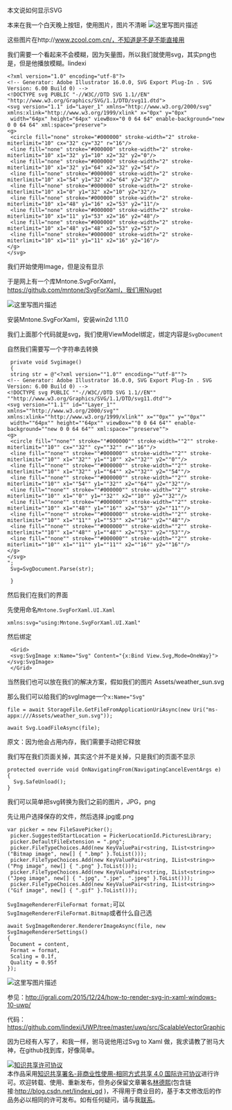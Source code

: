 本文说如何显示SVG

本来在我一个白天晚上按钮，使用图片，图片不清晰
![这里写图片描述](http://img.blog.csdn.net/20160729180053912)

这些图片在http://www.zcool.com.cn/，不知道是不是不能直接用

我们需要一个看起来不会模糊，因为矢量图，所以我们就使用svg，其实png也是，但是他播放模糊。lindexi

```
<?xml version="1.0" encoding="utf-8"?>
<!-- Generator: Adobe Illustrator 16.0.0, SVG Export Plug-In . SVG Version: 6.00 Build 0) -->
<!DOCTYPE svg PUBLIC "-//W3C//DTD SVG 1.1//EN" "http://www.w3.org/Graphics/SVG/1.1/DTD/svg11.dtd">
<svg version="1.1" id="Layer_1" xmlns="http://www.w3.org/2000/svg" xmlns:xlink="http://www.w3.org/1999/xlink" x="0px" y="0px"
 width="64px" height="64px" viewBox="0 0 64 64" enable-background="new 0 0 64 64" xml:space="preserve">
<g>
 <circle fill="none" stroke="#000000" stroke-width="2" stroke-miterlimit="10" cx="32" cy="32" r="16"/>
 <line fill="none" stroke="#000000" stroke-width="2" stroke-miterlimit="10" x1="32" y1="10" x2="32" y2="0"/>
 <line fill="none" stroke="#000000" stroke-width="2" stroke-miterlimit="10" x1="32" y1="64" x2="32" y2="54"/>
 <line fill="none" stroke="#000000" stroke-width="2" stroke-miterlimit="10" x1="54" y1="32" x2="64" y2="32"/>
 <line fill="none" stroke="#000000" stroke-width="2" stroke-miterlimit="10" x1="0" y1="32" x2="10" y2="32"/>
 <line fill="none" stroke="#000000" stroke-width="2" stroke-miterlimit="10" x1="48" y1="16" x2="53" y2="11"/>
 <line fill="none" stroke="#000000" stroke-width="2" stroke-miterlimit="10" x1="11" y1="53" x2="16" y2="48"/>
 <line fill="none" stroke="#000000" stroke-width="2" stroke-miterlimit="10" x1="48" y1="48" x2="53" y2="53"/>
 <line fill="none" stroke="#000000" stroke-width="2" stroke-miterlimit="10" x1="11" y1="11" x2="16" y2="16"/>
</g>
</svg>

```

我们开始使用Image，但是没有显示

于是网上有一个库Mntone.SvgForXaml，https://github.com/mntone/SvgForXaml，我们用Nuget

![这里写图片描述](http://img.blog.csdn.net/20160729185702468)

安装Mntone.SvgForXaml，安装win2d 1.11.0

我们上面那个代码就是svg，我们使用ViewModel绑定，绑定内容是`SvgDocument`

自然我们需要写一个字符串去转换

```
 private void Svgimage()
 {
 string str = @"<?xml version=""1.0"" encoding=""utf-8""?>
<!-- Generator: Adobe Illustrator 16.0.0, SVG Export Plug-In . SVG Version: 6.00 Build 0) -->
<!DOCTYPE svg PUBLIC ""-//W3C//DTD SVG 1.1//EN"" ""http://www.w3.org/Graphics/SVG/1.1/DTD/svg11.dtd"">
<svg version=""1.1"" id=""Layer_1"" xmlns=""http://www.w3.org/2000/svg"" xmlns:xlink=""http://www.w3.org/1999/xlink"" x=""0px"" y=""0px""
 width=""64px"" height=""64px"" viewBox=""0 0 64 64"" enable-background=""new 0 0 64 64"" xml:space=""preserve"">
<g>
 <circle fill=""none"" stroke=""#000000"" stroke-width=""2"" stroke-miterlimit=""10"" cx=""32"" cy=""32"" r=""16""/>
 <line fill=""none"" stroke=""#000000"" stroke-width=""2"" stroke-miterlimit=""10"" x1=""32"" y1=""10"" x2=""32"" y2=""0""/>
 <line fill=""none"" stroke=""#000000"" stroke-width=""2"" stroke-miterlimit=""10"" x1=""32"" y1=""64"" x2=""32"" y2=""54""/>
 <line fill=""none"" stroke=""#000000"" stroke-width=""2"" stroke-miterlimit=""10"" x1=""54"" y1=""32"" x2=""64"" y2=""32""/>
 <line fill=""none"" stroke=""#000000"" stroke-width=""2"" stroke-miterlimit=""10"" x1=""0"" y1=""32"" x2=""10"" y2=""32""/>
 <line fill=""none"" stroke=""#000000"" stroke-width=""2"" stroke-miterlimit=""10"" x1=""48"" y1=""16"" x2=""53"" y2=""11""/>
 <line fill=""none"" stroke=""#000000"" stroke-width=""2"" stroke-miterlimit=""10"" x1=""11"" y1=""53"" x2=""16"" y2=""48""/>
 <line fill=""none"" stroke=""#000000"" stroke-width=""2"" stroke-miterlimit=""10"" x1=""48"" y1=""48"" x2=""53"" y2=""53""/>
 <line fill=""none"" stroke=""#000000"" stroke-width=""2"" stroke-miterlimit=""10"" x1=""11"" y1=""11"" x2=""16"" y2=""16""/>
</g>
</svg>
";
 Svg=SvgDocument.Parse(str);

 }
```

然后我们在我们的界面

先使用命名`Mntone.SvgForXaml.UI.Xaml`

```
xmlns:svg="using:Mntone.SvgForXaml.UI.Xaml"
```

然后绑定

```
 <Grid>
 <svg:SvgImage x:Name="Svg" Content="{x:Bind View.Svg,Mode=OneWay}"></svg:SvgImage>
 </Grid>
```

当然我们也可以放在我们的解决方案，假如我们的图片 Assets/weather_sun.svg

那么我们可以给我们的svgImage一个`x:Name="Svg"`

```
file = await StorageFile.GetFileFromApplicationUriAsync(new Uri("ms-appx:///Assets/weather_sun.svg"));

await Svg.LoadFileAsync(file);
```

原文：因为他会占用内存，我们需要手动把它释放

我们写在我们页面关掉，其实这个并不是关掉，只是我们的页面不显示

```
protected override void OnNavigatingFrom(NavigatingCancelEventArgs e)
{
  Svg.SafeUnload();
}
```



我们可以简单把svg转换为我们之前的图片，JPG，png

先让用户选择保存的文件，然后选择.jpg或.png

```
var picker = new FileSavePicker();
 picker.SuggestedStartLocation = PickerLocationId.PicturesLibrary;
 picker.DefaultFileExtension = ".png";
 picker.FileTypeChoices.Add(new KeyValuePair<string, IList<string>>("Bitmap image", new[] { ".bmp" }.ToList()));
 picker.FileTypeChoices.Add(new KeyValuePair<string, IList<string>>("Png image", new[] { ".png" }.ToList()));
 picker.FileTypeChoices.Add(new KeyValuePair<string, IList<string>>("Jpeg image", new[] { ".jpg", ".jpe", ".jpeg" }.ToList()));
 picker.FileTypeChoices.Add(new KeyValuePair<string, IList<string>>("Gif image", new[] { ".gif" }.ToList()));

```

`SvgImageRendererFileFormat format;`可以`SvgImageRendererFileFormat.Bitmap`或者什么自己选

```
await SvgImageRenderer.RendererImageAsync(file, new SvgImageRendererSettings()
{
 Document = content,
 Format = format,
 Scaling = 0.1f,
 Quality = 0.95f
});
```

![这里写图片描述](http://img.blog.csdn.net/20160731160141698)


参见：http://igrali.com/2015/12/24/how-to-render-svg-in-xaml-windows-10-uwp/

代码：https://github.com/lindexi/UWP/tree/master/uwp/src/ScalableVectorGraphic

因为已经有人写了，和我一样，驸马说他用过Svg to Xaml 做，我求请教了驸马大神，在github找到库，好像简单。

<a rel="license" href="http://creativecommons.org/licenses/by-nc-sa/4.0/"><img alt="知识共享许可协议" style="border-width:0" src="https://i.creativecommons.org/l/by-nc-sa/4.0/88x31.png" /></a><br />本作品采用<a rel="license" href="http://creativecommons.org/licenses/by-nc-sa/4.0/">知识共享署名-非商业性使用-相同方式共享 4.0 国际许可协议</a>进行许可。欢迎转载、使用、重新发布，但务必保留文章署名[林德熙](http://blog.csdn.net/lindexi_gd)(包含链接:http://blog.csdn.net/lindexi_gd )，不得用于商业目的，基于本文修改后的作品务必以相同的许可发布。如有任何疑问，请与我[联系](mailto:lindexi_gd@163.com)。